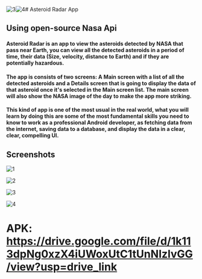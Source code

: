 ![3](https://github.com/AbanoubGamalll/Asteroid-Radar-App/assets/63438088/852e763f-9647-4551-898d-22ce774614d2)![4](https://github.com/AbanoubGamalll/Asteroid-Radar-App/assets/63438088/3b8a5af5-074d-4dda-a045-c723cb3456ec)# Asteroid Radar App 
## Using open-source Nasa Api

#### Asteroid Radar is an app to view the asteroids detected by NASA that pass near Earth, you can view all the detected asteroids in a period of time, their data (Size, velocity, distance to Earth) and if they are potentially hazardous.

#### The app is consists of two screens: A Main screen with a list of all the detected asteroids and a Details screen that is going to display the data of that asteroid once it's selected in the Main screen list. The main screen will also show the NASA image of the day to make the app more striking.

#### This kind of app is one of the most usual in the real world, what you will learn by doing this are some of the most fundamental skills you need to know to work as a professional Android developer, as fetching data from the internet, saving data to a database, and display the data in a clear, clear, compelling UI.

## Screenshots

![1](https://github.com/AbanoubGamalll/Asteroid-Radar-App/assets/63438088/efb75d28-f4a3-4991-8377-b88120549b76)

![2](https://github.com/AbanoubGamalll/Asteroid-Radar-App/assets/63438088/beed1c8b-30d8-448c-836f-e4c713425c13)

![3](https://github.com/AbanoubGamalll/Asteroid-Radar-App/assets/63438088/3a1d510d-843c-487f-8280-2a7898b18d78)

![4](https://github.com/AbanoubGamalll/Asteroid-Radar-App/assets/63438088/5ae19997-79fd-4901-9202-7e125a6b480d)


# APK: https://drive.google.com/file/d/1k113dpNg0xzX4iUWoxUtC1tUnNIzlvGG/view?usp=drive_link
